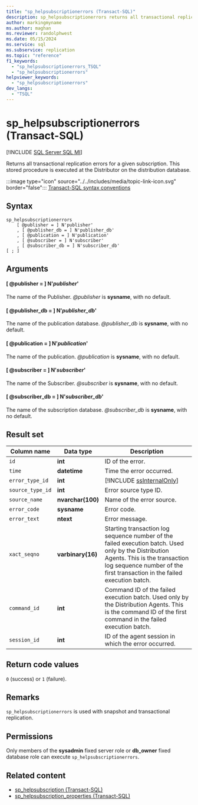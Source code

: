 ```yaml
---
title: "sp_helpsubscriptionerrors (Transact-SQL)"
description: sp_helpsubscriptionerrors returns all transactional replication errors for a given subscription.
author: markingmyname
ms.author: maghan
ms.reviewer: randolphwest
ms.date: 05/15/2024
ms.service: sql
ms.subservice: replication
ms.topic: "reference"
f1_keywords:
  - "sp_helpsubscriptionerrors_TSQL"
  - "sp_helpsubscriptionerrors"
helpviewer_keywords:
  - "sp_helpsubscriptionerrors"
dev_langs:
  - "TSQL"
---
```

# sp_helpsubscriptionerrors (Transact-SQL)

[!INCLUDE [SQL Server SQL MI](../../includes/applies-to-version/sql-asdbmi.md)]

Returns all transactional replication errors for a given subscription. This stored procedure is executed at the Distributor on the distribution database.

:::image type="icon" source="../../includes/media/topic-link-icon.svg" border="false"::: [Transact-SQL syntax conventions](../../t-sql/language-elements/transact-sql-syntax-conventions-transact-sql.md)

## Syntax

```syntaxsql
sp_helpsubscriptionerrors
    [ @publisher = ] N'publisher'
    , [ @publisher_db = ] N'publisher_db'
    , [ @publication = ] N'publication'
    , [ @subscriber = ] N'subscriber'
    , [ @subscriber_db = ] N'subscriber_db'
[ ; ]
```

## Arguments

#### [ @publisher = ] N'*publisher*'

The name of the Publisher. *@publisher* is **sysname**, with no default.

#### [ @publisher_db = ] N'*publisher_db*'

The name of the publication database. *@publisher_db* is **sysname**, with no default.

#### [ @publication = ] N'*publication*'

The name of the publication. *@publication* is **sysname**, with no default.

#### [ @subscriber = ] N'*subscriber*'

The name of the Subscriber. *@subscriber* is **sysname**, with no default.

#### [ @subscriber_db = ] N'*subscriber_db*'

The name of the subscription database. *@subscriber_db* is **sysname**, with no default.

## Result set

| Column name | Data type | Description |
| --- | --- | --- |
| `id` | **int** | ID of the error. |
| `time` | **datetime** | Time the error occurred. |
| `error_type_id` | **int** | [!INCLUDE [ssInternalOnly](../../includes/ssinternalonly-md.md)] |
| `source_type_id` | **int** | Error source type ID. |
| `source_name` | **nvarchar(100)** | Name of the error source. |
| `error_code` | **sysname** | Error code. |
| `error_text` | **ntext** | Error message. |
| `xact_seqno` | **varbinary(16)** | Starting transaction log sequence number of the failed execution batch. Used only by the Distribution Agents. This is the transaction log sequence number of the first transaction in the failed execution batch. |
| `command_id` | **int** | Command ID of the failed execution batch. Used only by the Distribution Agents. This is the command ID of the first command in the failed execution batch. |
| `session_id` | **int** | ID of the agent session in which the error occurred. |

## Return code values

`0` (success) or `1` (failure).

## Remarks

`sp_helpsubscriptionerrors` is used with snapshot and transactional replication.

## Permissions

Only members of the **sysadmin** fixed server role or **db_owner** fixed database role can execute `sp_helpsubscriptionerrors`.

## Related content

- [sp_helpsubscription (Transact-SQL)](sp-helpsubscription-transact-sql.md)
- [sp_helpsubscription_properties (Transact-SQL)](sp-helpsubscription-properties-transact-sql.md)
